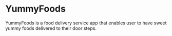 # YummyFoods
YummyFoods is a food delivery service app that enables user to have sweet yummy foods delivered to their door steps.
